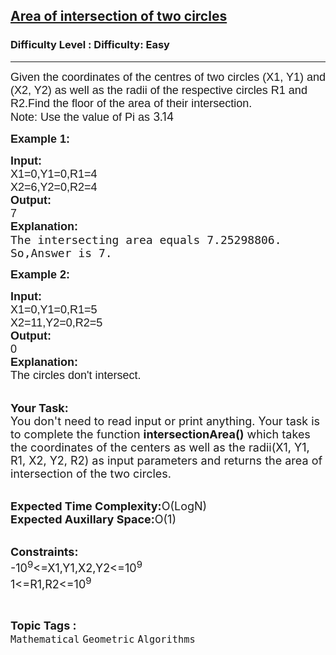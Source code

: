 <h2><a href="https://www.geeksforgeeks.org/problems/area-of-intersection-of-two-circles0653/1?itm_source=geeksforgeeks&itm_medium=article&itm_campaign=practice_card">Area of intersection of two circles</a></h2><h3>Difficulty Level : Difficulty: Easy</h3><hr><div class="problems_problem_content__Xm_eO"><p><span style="font-size:18px"><span style="font-family:arial,helvetica,sans-serif">Given the coordinates of the centres of two circles (X1, Y1) and (X2, Y2) as well as the radii of the respective circles R1 and R2.Find the floor of the area of their intersection.</span><br>
<span style="font-family:arial,helvetica,sans-serif">Note:&nbsp;Use the value of Pi as </span>3.14</span></p>

<p><span style="font-size:18px"><strong><span style="font-family:arial,helvetica,sans-serif">Example 1:</span></strong></span></p>

<pre><span style="font-size:18px"><span style="font-family:arial,helvetica,sans-serif"><strong>Input:</strong>
X1=0,Y1=0,R1=4</span><span style="font-family:arial,helvetica,sans-serif">
X2=6,Y2=0,R2=4
<strong>Output:</strong>
7
<strong>Explanation:</strong>
</span>The intersecting area equals 7.25298806.
So,Answer is 7.</span></pre>

<p><span style="font-size:18px"><strong><span style="font-family:arial,helvetica,sans-serif">Example 2:</span></strong></span></p>

<pre><span style="font-size:18px"><span style="font-family:arial,helvetica,sans-serif"><strong>Input:</strong>
X1=0,Y1=0,R1=5</span><span style="font-family:arial,helvetica,sans-serif">
X2=11,Y2=0,R2=5
<strong>Output:</strong>
0
<strong>Explanation:</strong>
The circles don't intersect.</span></span></pre>

<p><br>
<span style="font-size:18px"><strong>Your Task:</strong><br>
You don't need to read input or print anything. Your task is to complete the function <strong>intersectionArea()</strong> which takes the coordinates of the centers as well as the radii(X1, Y1, R1, X2, Y2, R2) as input parameters and returns the area of intersection of the two circles.</span></p>

<p><br>
<span style="font-size:18px"><strong>Expected Time Complexity:</strong>O(LogN)<br>
<strong>Expected Auxillary Space:</strong>O(1)</span></p>

<p><br>
<span style="font-size:18px"><strong>Constraints:</strong><br>
-10<sup>9</sup>&lt;=X1,Y1,X2,Y2&lt;=10<sup>9</sup><br>
1&lt;=R1,R2&lt;=10<sup>9</sup></span></p>
</div><br><p><span style=font-size:18px><strong>Topic Tags : </strong><br><code>Mathematical</code>&nbsp;<code>Geometric</code>&nbsp;<code>Algorithms</code>&nbsp;